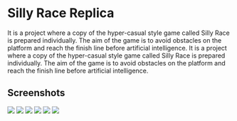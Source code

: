 # Silly Race Replica
It is a project where a copy of the hyper-casual style game called Silly Race is prepared individually. The aim of the game is to avoid obstacles on the platform and reach the finish line before artificial intelligence.
It is a project where a copy of the hyper-casual style game called Silly Race is prepared individually. The aim of the game is to avoid obstacles on the platform and reach the finish line before artificial intelligence.

## Screenshots

<img src="https://user-images.githubusercontent.com/55920002/114303501-15d72700-9ad7-11eb-9a32-582c08c19d52.png"/>
<img src="https://user-images.githubusercontent.com/55920002/114303509-1a9bdb00-9ad7-11eb-8b5b-2cf1f7a5d29f.png"/>
<img src="https://user-images.githubusercontent.com/55920002/114303508-196aae00-9ad7-11eb-9703-6d793acf5c09.png"/>
<img src="https://user-images.githubusercontent.com/55920002/114303505-17a0ea80-9ad7-11eb-8ad5-146443dfa6f9.png"/>
<img src="https://user-images.githubusercontent.com/55920002/114303504-17a0ea80-9ad7-11eb-8ab6-33cd29538b9f.png"/>
<img src="https://user-images.githubusercontent.com/55920002/114303503-17085400-9ad7-11eb-9751-729229650780.png"/>
